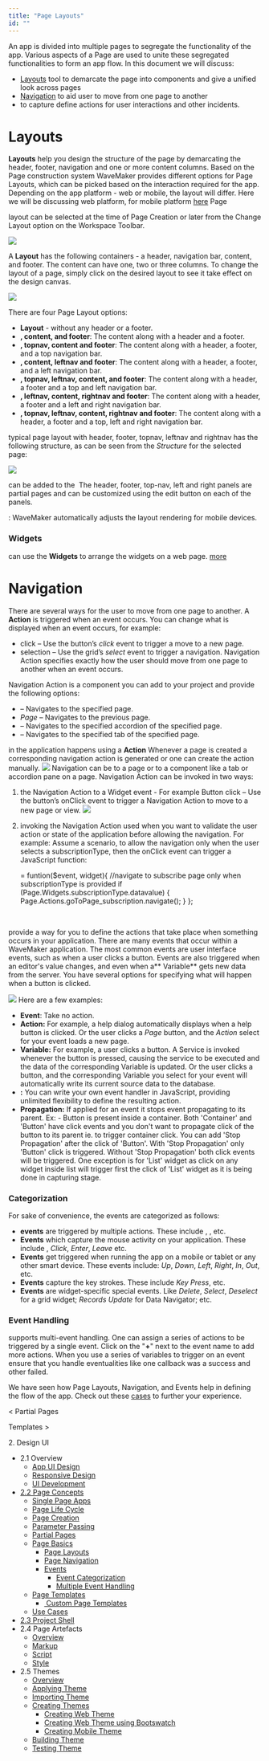 ```yaml
---
title: "Page Layouts"
id: ""
---
```


An app is divided into multiple pages to segregate the functionality of the app. Various aspects of a Page are used to unite these segregated functionalities to form an app flow. In this document we will discuss:

- [Layouts](#page-layouts) tool to demarcate the page into components and give a unified look across pages
- [Navigation](#page-navigation) to aid user to move from one page to another
- [](#events)to capture define actions for user interactions and other incidents.

# Layouts

**Layouts** help you design the structure of the page by demarcating the header, footer, navigation and one or more content columns. Based on the Page construction system WaveMaker provides different options for Page Layouts, which can be picked based on the interaction required for the app. Depending on the app platform - web or mobile, the layout will differ. Here we will be discussing web platform, for mobile platform [here](/learn/hybrid-mobile/mobile-page-concepts/) Page

layout can be selected at the time of Page Creation or later from the Change Layout option on the Workspace Toolbar.

[![](../assets/layout_change.png)](../assets/layout_change.png)

A **Layout** has the following containers - a header, navigation bar, content, and footer. The content can have one, two or three columns. To change the layout of a page, simply click on the desired layout to see it take effect on the design canvas.

[![](../assets/page_layout.png)](../assets/page_layout.png)

There are four Page Layout options:

- **Layout** - without any header or a footer.
- **, content, and footer**: The content along with a header and a footer.
- **, topnav, content and footer**: The content along with a header, a footer, and a top navigation bar.
- **, content, leftnav and footer**: The content along with a header, a footer, and a left navigation bar.
- **, topnav, leftnav, content, and footer**: The content along with a header, a footer and a top and left navigation bar.
- **, leftnav, content, rightnav and footer**: The content along with a header, a footer and a left and right navigation bar.
- **, topnav, leftnav, content, rightnav and footer**: The content along with a header, a footer and a top, left and right navigation bar.

typical page layout with header, footer, topnav, leftnav and rightnav has the following structure, as can be seen from the _Structure_ for the selected page:

[![](../assets/page_layout_files.png)](../assets/page_layout_files.png)

can be added to the  The header, footer, top-nav, left and right panels are partial pages and can be customized using the edit button on each of the panels.

: WaveMaker automatically adjusts the layout rendering for mobile devices.

### Widgets

can use the **Widgets** to arrange the widgets on a web page. [more](/learn/app-development/widgets/widget-library/#container)

# Navigation

There are several ways for the user to move from one page to another. A **Action** is triggered when an event occurs. You can change what is displayed when an event occurs, for example:

- click – Use the button’s _click_ event to trigger a move to a new page.
- selection – Use the grid’s _select_ event to trigger a navigation. Navigation Action specifies exactly how the user should move from one page to another when an event occurs.

Navigation Action is a component you can add to your project and provide the following options:

- – Navigates to the specified page.
- _Page_ – Navigates to the previous page.
- – Navigates to the specified accordion of the specified page.
- – Navigates to the specified tab of the specified page.

in the application happens using a **Action** Whenever a page is created a corresponding navigation action is generated or one can create the action manually. [![](../assets/call_var.png)](../assets/call_var.png) Navigation can be to a page or to a component like a tab or accordion pane on a page. Navigation Action can be invoked in two ways:

1. the Navigation Action to a Widget event - For example Button click – Use the button’s onClick event to trigger a Navigation Action to move to a new page or view. [![](../assets/call_event.png)](../assets/call_event.png)
2. invoking the Navigation Action used when you want to validate the user action or state of the application before allowing the navigation. For example: Assume a scenario, to allow the navigation only when the user selects a subscriptionType, then the onClick event can trigger a JavaScript function:
    
     = funtion($event, widget){
      //navigate to subscribe page only when subscriptionType is provided
      if (Page.Widgets.subscriptionType.datavalue) {
          Page.Actions.goToPage\_subscription.navigate();
       }
     };
    
     

provide a way for you to define the actions that take place when something occurs in your application. There are many events that occur within a WaveMaker application. The most common events are user interface events, such as when a user clicks a button. Events are also triggered when an editor's value changes, and even when a** Variable** gets new data from the server. You have several options for specifying what will happen when a button is clicked.

[![](../assets/event_types.png)](../assets/event_types.png) Here are a few examples:

- **Event**: Take no action.
- **Action:** For example, a help dialog automatically displays when a help button is clicked. Or the user clicks a _Page_ button, and the _Action_ select for your event loads a new page.
- **Variable:** For example, a user clicks a button. A Service is invoked whenever the button is pressed, causing the service to be executed and the data of the corresponding Variable is updated. Or the user clicks a button, and the corresponding Variable you select for your event will automatically write its current source data to the database.
- **:** You can write your own event handler in JavaScript, providing unlimited flexibility to define the resulting action.
- **Propagation:** If applied for an event it stops event propagating to its parent. Ex: - Button is present inside a container. Both 'Container' and 'Button' have click events and you don't want to propagate click of the button to its parent ie. to trigger container click. You can add 'Stop Propagation' after the click of 'Button'. With 'Stop Propagation' only 'Button' click is triggered. Without 'Stop Propagation' both click events will be triggered. One exception is for 'List' widget as click on any widget inside list will trigger first the click of 'List' widget as it is being done in capturing stage.

### Categorization

For sake of convenience, the events are categorized as follows:

- **events** are triggered by multiple actions. These include , , etc.
- **Events** which capture the mouse activity on your application. These include , _Click_, _Enter_, _Leave_ etc.
- **Events** get triggered when running the app on a mobile or tablet or any other smart device. These events include: _Up_, _Down_, _Left_, _Right_, _In_, _Out_, etc.
- **Events** capture the key strokes. These include _Key Press_, etc.
- **Events** are widget-specific special events. Like _Delete_, _Select_, _Deselect_ for a grid widget; _Records Update_ for Data Navigator; etc.

### Event Handling

supports multi-event handling. One can assign a series of actions to be triggered by a single event. Click on the "**+**" next to the event name to add more actions. When you use a series of variables to trigger on an event ensure that you handle eventualities like one callback was a success and other failed.

We have seen how Page Layouts, Navigation, and Events help in defining the flow of the app. Check out these [cases](/learn/app-development/ui-design/use-cases-ui-design/) to further your experience.

< Partial Pages

Templates >

2\. Design UI

- 2.1 Overview
    - [App UI Design](/learn/app-development/ui-design/design-overview/#app-ui-design)
    - [Responsive Design](/learn/app-development/ui-design/design-overview/#responsive-design)
    - [UI Development](/learn/app-development/ui-design/design-overview/#ui-development)
- [2.2 Page Concepts](/learn/app-development/ui-design/page-concepts/)
    - [Single Page Apps](/learn/app-development/ui-design/page-concepts/)
    - [Page Life Cycle](/learn/app-development/ui-design/page-concepts/#page-lifecycle)
    - [Page Creation](/learn/app-development/ui-design/page-creation/)
    - [Parameter Passing](/learn/app-development/ui-design/page-creation/#page-parameters)
    - [Partial Pages](/learn/app-development/ui-design/page-concepts/partial-pages/)
    - [Page Basics](#)
        - [Page Layouts](#page-layouts)
        - [Page Navigation](#page-navigation)
        - [Events](#events)
            - [Event Categorization](#event-categorization)
            - [Multiple Event Handling](#multiple-events)
    - [Page Templates](/learn/app-development/ui-design/page-concepts/page-templates/)
        - [ Custom Page Templates](/learn/app-development/ui-design/page-concepts/page-templates/#creating-page-templates)
    - [Use Cases](/learn/app-development/ui-design/use-cases-ui-design/)
- [2.3 Project Shell](/learn/app-development/ui-design/project-shells/)
- 2.4 Page Artefacts
    - [Overview](/learn/app-development/ui-design/page-artefacts/)
    - [Markup](/learn/app-development/ui-design/page-artefacts/#page-markup)
    - [Script](/learn/app-development/ui-design/page-artefacts/#page-script)
    - [Style](/learn/app-development/ui-design/page-artefacts/#page-style)
- 2.5 Themes
    - [Overview](/learn/app-development/ui-design/themes/)
    - [Applying Theme](/learn/app-development/ui-design/themes/#apply-theme)
    - [Importing Theme](/learn/app-development/ui-design/themes/#import-theme)
    - [Creating Themes](/learn/app-development/ui-design/themes/#create-theme)
        - [Creating Web Theme](/learn/app-development/ui-design/themes/#create-theme-web)
        - [Creating Web Theme using Bootswatch](/learn/app-development/ui-design/themes/#create-theme-bootswatch)
        - [Creating Mobile Theme](/learn/app-development/ui-design/themes/#create-theme-mobile)
    - [Building Theme](/learn/app-development/ui-design/themes/#build-theme)
    - [Testing Theme](/learn/app-development/ui-design/themes/#test-theme)
